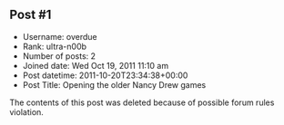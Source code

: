 ## Post #1
- Username: overdue
- Rank: ultra-n00b
- Number of posts: 2
- Joined date: Wed Oct 19, 2011 11:10 am
- Post datetime: 2011-10-20T23:34:38+00:00
- Post Title: Opening the older Nancy Drew games

The contents of this post was deleted because of possible forum rules violation.
